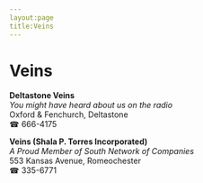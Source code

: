 ```yaml
---
layout:page
title:Veins
---
```

# Veins

**Deltastone Veins**  
_You might have heard about us on the radio_  
Oxford & Fenchurch, Deltastone  
☎ 666-4175



**Veins (Shala P. Torres Incorporated)**  
_A Proud Member of South Network of Companies_  
553 Kansas Avenue, Romeochester  
☎ 335-6771



